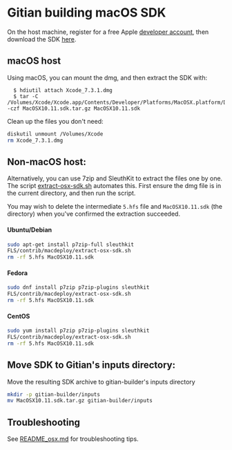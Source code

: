 Gitian building macOS SDK
==========================

On the host machine, register for a free Apple [developer account](https://developer.apple.com/register/), then download the SDK [here](https://developer.apple.com/devcenter/download.action?path=/Developer_Tools/Xcode_7.3.1/Xcode_7.3.1.dmg).

macOS host
--------

Using macOS, you can mount the dmg, and then extract the SDK with:
```
  $ hdiutil attach Xcode_7.3.1.dmg
  $ tar -C /Volumes/Xcode/Xcode.app/Contents/Developer/Platforms/MacOSX.platform/Developer/SDKs/ -czf MacOSX10.11.sdk.tar.gz MacOSX10.11.sdk
```

Clean up the files you don't need:

```sh
diskutil unmount /Volumes/Xcode
rm Xcode_7.3.1.dmg
```

Non-macOS host:
--------

Alternatively, you can use 7zip and SleuthKit to extract the files one by one.
The script [extract-osx-sdk.sh](https://github.com/Simple-Software-Solutions/Flits-Core/blob/master/contrib/macdeploy/extract-osx-sdk.sh) automates this. First ensure
the dmg file is in the current directory, and then run the script.

You may wish to delete the intermediate `5.hfs` file and `MacOSX10.11.sdk` (the directory) when
you've confirmed the extraction succeeded.

#### Ubuntu/Debian
```bash
sudo apt-get install p7zip-full sleuthkit
FLS/contrib/macdeploy/extract-osx-sdk.sh
rm -rf 5.hfs MacOSX10.11.sdk
```

#### Fedora
```bash
sudo dnf install p7zip p7zip-plugins sleuthkit
FLS/contrib/macdeploy/extract-osx-sdk.sh
rm -rf 5.hfs MacOSX10.11.sdk
```

#### CentOS
```bash
sudo yum install p7zip p7zip-plugins sleuthkit
FLS/contrib/macdeploy/extract-osx-sdk.sh
rm -rf 5.hfs MacOSX10.11.sdk
```

Move SDK to Gitian's inputs directory:
----------------------
Move the resulting SDK archive to gitian-builder's inputs directory

```bash
mkdir -p gitian-builder/inputs
mv MacOSX10.11.sdk.tar.gz gitian-builder/inputs
```

Troubleshooting
---------------
See [README_osx.md](https://github.com/Simple-Software-Solutions/Flits-Core/blob/master/doc/README_osx.md) for troubleshooting tips.